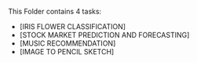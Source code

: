 This Folder contains 4 tasks:
- [IRIS FLOWER CLASSIFICATION]
- [STOCK MARKET PREDICTION AND FORECASTING]
- [MUSIC RECOMMENDATION]
- [IMAGE TO PENCIL SKETCH]
